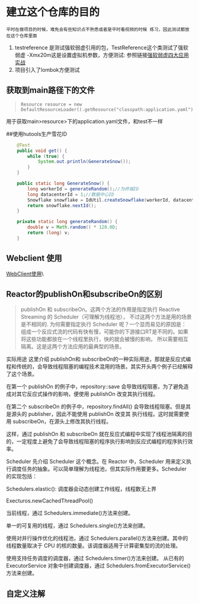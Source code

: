 # 建立这个仓库的目的
``
平时在做项目的时候，难免会有些知识点不熟悉或者是平时看视频的时候
练习，因此测试都放在这个仓库里面
``
1. testreference 是测试强软弱虚引用的包，TestReference这个类测试了强软弱虚
-Xmx20m这是设置虚拟机参数，方便测试: 参照链接[强软弱虚四大应用实战](https://juejin.im/post/6844904085091516430)
2. 项目引入了lombok方便测试

## 获取到main路径下的文件
>     Resource resource = new DefaultResourceLoader().getResource("classpath:application.yaml");
用于获取main>resource>下的application.yaml文件，和test不一样

##使用hutools生产雪花ID
```java
    @Test
    public void get() {
        while (true) {
            System.out.println(GenerateSnow());
        }
    }

    public static long GenerateSnow() {
        long workerId = generateRandom();//为终端ID
        long datacenterId = 1;//数据中心ID
        Snowflake snowflake = IdUtil.createSnowflake(workerId, datacenterId);
        return snowflake.nextId();
    }

    private static long generateRandom() {
        double v = Math.random() * 128.0D;
        return (long) v;
    }
```
## Webclient 使用
[WebClient使用](https://blog.csdn.net/iteye_13139/article/details/82726588)\

## Reactor的publishOn和subscribeOn的区别
> publishOn 和 subscribeOn。这两个方法的作用是指定执行 Reactive Streaming 的 Scheduler（可理解为线程池）， 不过这两个方法是用的场景是不相同的.
  为何需要指定执行 Scheduler 呢？一个显而易见的原因是：
  组成一个反应式流的代码有快有慢，可能你的下游接口RT是不同的。如果将这些功能都放在一个线程里执行，快的就会被慢的影响，
  所以需要相互隔离。这是这两个方法应用的最典型的场景。

实际用途
这里介绍 publishOn和 subscribeOn的一种实际用途，那就是反应式编程和传统的，会导致线程阻塞的编程技术混用的场景。其实开头两个例子已经解释了这个场景。

在第一个 publishOn 的例子中，repository::save 会导致线程阻塞，为了避免造成对其它反应式操作的影响，便使用 publishOn 改变其执行线程。

在第二个 subscribeOn 的例子中，repository.findAll() 会导致线程阻塞。但是其是源头的 publisher，因此不能使用 publishOn 改变其 执行线程。这时就需要使用 subscribeOn，在源头上修改其执行线程。

这样，通过 publishOn 和 subscribeOn 就在反应式编程中实现了线程池隔离的目的，一定程度上避免了会导致线程阻塞的程序执行影响到反应式编程的程序执行效率。

Scheduler
先介绍 Scheduler 这个概念。在 Reactor 中，Scheduler 用来定义执行调度任务的抽象。可以简单理解为线程池，但其实际作用要更多。Scheduler 的实现包括：

Schedulers.elastic(): 调度器会动态创建工作线程，线程数无上界

Execturos.newCachedThreadPool()

当前线程，通过 Schedulers.immediate()方法来创建。

单一的可复用的线程，通过 Schedulers.single()方法来创建。

使用对并行操作优化的线程池，通过 Schedulers.parallel()方法来创建。其中的线程数量取决于 CPU 的核的数量。该调度器适用于计算密集型的流的处理。

使用支持任务调度的调度器，通过 Schedulers.timer()方法来创建。
从已有的 ExecutorService 对象中创建调度器，通过 Schedulers.fromExecutorService()方法来创建。

## 自定义注解
